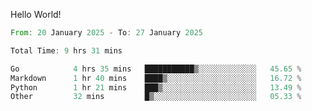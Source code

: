 Hello World!

<!--START_SECTION:waka-->

```rust
From: 20 January 2025 - To: 27 January 2025

Total Time: 9 hrs 31 mins

Go            4 hrs 35 mins   ███████████▒░░░░░░░░░░░░░   45.65 %
Markdown      1 hr 40 mins    ████▒░░░░░░░░░░░░░░░░░░░░   16.72 %
Python        1 hr 21 mins    ███▒░░░░░░░░░░░░░░░░░░░░░   13.49 %
Other         32 mins         █▒░░░░░░░░░░░░░░░░░░░░░░░   05.33 %
```

<!--END_SECTION:waka-->

